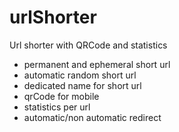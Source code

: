 # urlShorter
Url shorter with QRCode and statistics

- permanent and ephemeral short url
- automatic random short url
- dedicated name for short url
- qrCode for mobile
- statistics per url
- automatic/non automatic redirect
